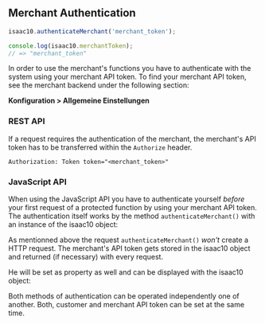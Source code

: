 ## Merchant Authentication




```javascript
isaac10.authenticateMerchant('merchant_token');

console.log(isaac10.merchantToken);  
// => "merchant_token"  
```


In order to use the merchant's functions you have to authenticate with the system using your merchant API token. To find your merchant API token, see the merchant backend under the following section:

**Konfiguration > Allgemeine Einstellungen**


### REST API
If a request requires the authentication of the merchant, the merchant's API token has to be transferred within the `Authorize` header.

`Authorization: Token token="<merchant_token>"`


### JavaScript API
When using the JavaScript API you have to authenticate yourself _before_ your first request of a protected function by using your merchant API token. The authentication itself works by the method `authenticateMerchant()` with an instance of the isaac10 object:


As mentionned above the request `authenticateMerchant()` _won't_ create a HTTP request. The merchant's API token gets stored in the isaac10 object and returned (if necessary) with every request.

He will be set as property as well and can be displayed with the isaac10 object:




<aside class="notice">
Both methods of authentication can be operated independently one of another. Both, customer and merchant API token can be set at the same time.
</aside>
